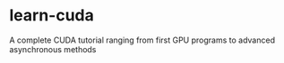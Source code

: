 # learn-cuda
A complete CUDA tutorial ranging from first GPU programs to advanced asynchronous methods 
